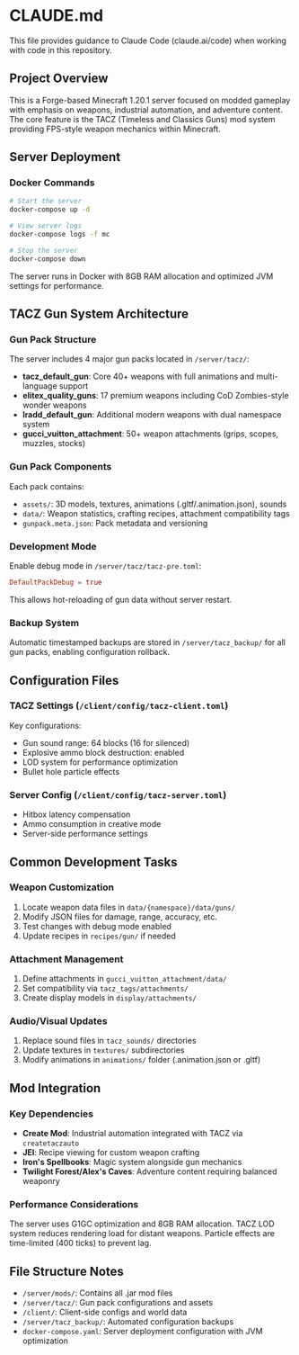 # CLAUDE.md

This file provides guidance to Claude Code (claude.ai/code) when working with code in this repository.

## Project Overview

This is a Forge-based Minecraft 1.20.1 server focused on modded gameplay with emphasis on weapons, industrial automation, and adventure content. The core feature is the TACZ (Timeless and Classics Guns) mod system providing FPS-style weapon mechanics within Minecraft.

## Server Deployment

### Docker Commands
```bash
# Start the server
docker-compose up -d

# View server logs
docker-compose logs -f mc

# Stop the server
docker-compose down
```

The server runs in Docker with 8GB RAM allocation and optimized JVM settings for performance.

## TACZ Gun System Architecture

### Gun Pack Structure
The server includes 4 major gun packs located in `/server/tacz/`:

- **tacz_default_gun**: Core 40+ weapons with full animations and multi-language support
- **elitex_quality_guns**: 17 premium weapons including CoD Zombies-style wonder weapons
- **lradd_default_gun**: Additional modern weapons with dual namespace system
- **gucci_vuitton_attachment**: 50+ weapon attachments (grips, scopes, muzzles, stocks)

### Gun Pack Components
Each pack contains:
- `assets/`: 3D models, textures, animations (.gltf/.animation.json), sounds
- `data/`: Weapon statistics, crafting recipes, attachment compatibility tags
- `gunpack.meta.json`: Pack metadata and versioning

### Development Mode
Enable debug mode in `/server/tacz/tacz-pre.toml`:
```toml
DefaultPackDebug = true
```
This allows hot-reloading of gun data without server restart.

### Backup System
Automatic timestamped backups are stored in `/server/tacz_backup/` for all gun packs, enabling configuration rollback.

## Configuration Files

### TACZ Settings (`/client/config/tacz-client.toml`)
Key configurations:
- Gun sound range: 64 blocks (16 for silenced)
- Explosive ammo block destruction: enabled
- LOD system for performance optimization
- Bullet hole particle effects

### Server Config (`/client/config/tacz-server.toml`)
- Hitbox latency compensation
- Ammo consumption in creative mode
- Server-side performance settings

## Common Development Tasks

### Weapon Customization
1. Locate weapon data files in `data/{namespace}/data/guns/`
2. Modify JSON files for damage, range, accuracy, etc.
3. Test changes with debug mode enabled
4. Update recipes in `recipes/gun/` if needed

### Attachment Management
1. Define attachments in `gucci_vuitton_attachment/data/`
2. Set compatibility via `tacz_tags/attachments/`
3. Create display models in `display/attachments/`

### Audio/Visual Updates
1. Replace sound files in `tacz_sounds/` directories
2. Update textures in `textures/` subdirectories
3. Modify animations in `animations/` folder (.animation.json or .gltf)

## Mod Integration

### Key Dependencies
- **Create Mod**: Industrial automation integrated with TACZ via `createtaczauto`
- **JEI**: Recipe viewing for custom weapon crafting
- **Iron's Spellbooks**: Magic system alongside gun mechanics
- **Twilight Forest/Alex's Caves**: Adventure content requiring balanced weaponry

### Performance Considerations
The server uses G1GC optimization and 8GB RAM allocation. TACZ LOD system reduces rendering load for distant weapons. Particle effects are time-limited (400 ticks) to prevent lag.

## File Structure Notes

- `/server/mods/`: Contains all .jar mod files
- `/server/tacz/`: Gun pack configurations and assets
- `/client/`: Client-side configs and world data
- `/server/tacz_backup/`: Automated configuration backups
- `docker-compose.yaml`: Server deployment configuration with JVM optimization